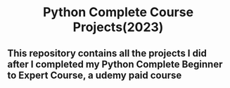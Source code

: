 ﻿<center><h1>Python Complete Course Projects(2023)</h1></center>
<h2>This repository contains all the projects I did after I completed my Python Complete Beginner to Expert Course, a udemy paid course</h2>

<a href="https://www.udemy.com/course-dashboard-redirect/?course_id=1871636"></a>
